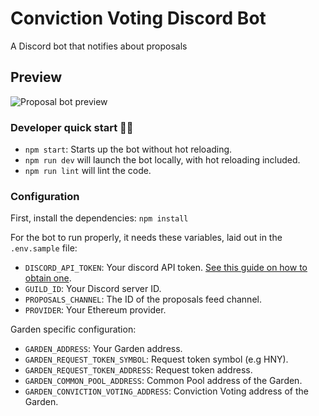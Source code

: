 # Conviction Voting Discord Bot

A Discord bot that notifies about proposals

## Preview

![Proposal bot preview](https://imgur.com/wqaNSIq.png)

### Developer quick start 👩‍💻

- `npm start`: Starts up the bot without hot reloading.
- `npm run dev` will launch the bot locally, with hot reloading included.
- `npm run lint` will lint the code.

### Configuration

First, install the dependencies: `npm install`

For the bot to run properly, it needs these variables, laid out in the `.env.sample` file:

- `DISCORD_API_TOKEN`: Your discord API token. [See this guide on how to obtain one](https://github.com/reactiflux/discord-irc/wiki/Creating-a-discord-bot-&-getting-a-token).
- `GUILD_ID`: Your Discord server ID.
- `PROPOSALS_CHANNEL`: The ID of the proposals feed channel.
- `PROVIDER`: Your Ethereum provider.

Garden specific configuration:

- `GARDEN_ADDRESS`: Your Garden address.
- `GARDEN_REQUEST_TOKEN_SYMBOL`: Request token symbol (e.g HNY).
- `GARDEN_REQUEST_TOKEN_ADDRESS`: Request token address.
- `GARDEN_COMMON_POOL_ADDRESS`: Common Pool address of the Garden.
- `GARDEN_CONVICTION_VOTING_ADDRESS`: Conviction Voting address of the Garden.
